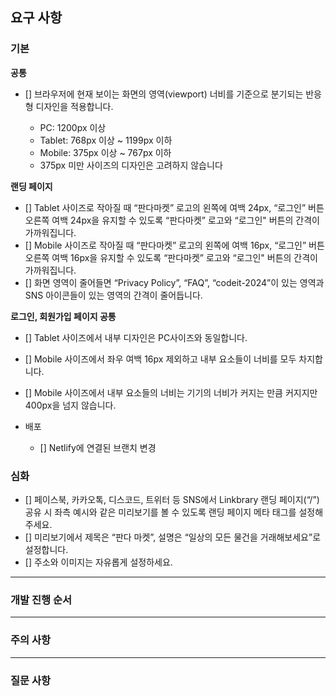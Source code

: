 ## 요구 사항

### 기본

**공통**

- [] 브라우저에 현재 보이는 화면의 영역(viewport) 너비를 기준으로 분기되는 반응형 디자인을 적용합니다.

  - PC: 1200px 이상
  - Tablet: 768px 이상 ~ 1199px 이하
  - Mobile: 375px 이상 ~ 767px 이하
  - 375px 미만 사이즈의 디자인은 고려하지 않습니다

**랜딩 페이지**

- [] Tablet 사이즈로 작아질 때 “판다마켓” 로고의 왼쪽에 여백 24px, “로그인” 버튼 오른쪽 여백 24px을 유지할 수 있도록 “판다마켓” 로고와 “로그인" 버튼의 간격이 가까워집니다.
- [] Mobile 사이즈로 작아질 때 “판다마켓” 로고의 왼쪽에 여백 16px, “로그인” 버튼 오른쪽 여백 16px을 유지할 수 있도록 “판다마켓” 로고와 “로그인" 버튼의 간격이 가까워집니다.
- [] 화면 영역이 줄어들면 “Privacy Policy”, “FAQ”, “codeit-2024”이 있는 영역과 SNS 아이콘들이 있는 영역의 간격이 줄어듭니다.

**로그인, 회원가입 페이지 공통**

- [] Tablet 사이즈에서 내부 디자인은 PC사이즈와 동일합니다.
- [] Mobile 사이즈에서 좌우 여백 16px 제외하고 내부 요소들이 너비를 모두 차지합니다.
- [] Mobile 사이즈에서 내부 요소들의 너비는 기기의 너비가 커지는 만큼 커지지만 400px을 넘지 않습니다.

- 배포
  - [] Netlify에 연결된 브랜치 변경

### 심화

- [] 페이스북, 카카오톡, 디스코드, 트위터 등 SNS에서 Linkbrary 랜딩 페이지(“/”) 공유 시 좌측 예시와 같은 미리보기를 볼 수 있도록 랜딩 페이지 메타 태그를 설정해 주세요.
- [] 미리보기에서 제목은 “판다 마켓”, 설명은 “일상의 모든 물건을 거래해보세요”로 설정합니다.
- [] 주소와 이미지는 자유롭게 설정하세요.

---

### 개발 진행 순서

---

### 주의 사항

---

### 질문 사항
